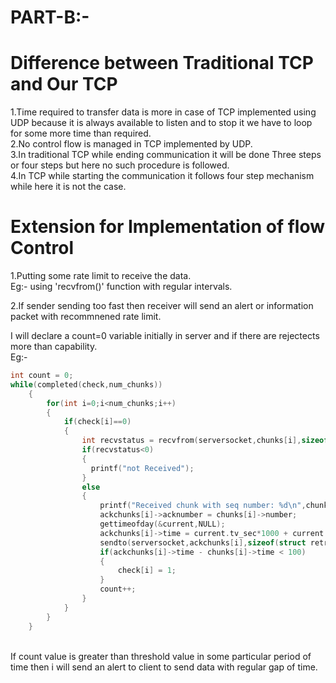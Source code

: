 # PART-B:-
# Difference between Traditional TCP and Our TCP
1.Time required to transfer data is more in case of TCP implemented using UDP because it is always available to listen and to stop it we have to loop for some more time than required.<br>
2.No control flow is managed in TCP implemented by UDP.<br>
3.In traditional TCP while ending communication it will be done Three steps or four steps but here no such procedure is followed.<br>
4.In TCP while starting the communication it follows four step mechanism while here it is not the case.

# Extension for Implementation of flow Control
1.Putting some rate limit to receive the data.<br>
Eg:- using 'recvfrom()' function with regular intervals.<br>

2.If sender sending too fast then receiver will send an alert or information packet with recommnened rate limit.<br>

I will declare a count=0 variable initially in server and if there are rejectects more than capability.<br>
Eg:-
```c
int count = 0;
while(completed(check,num_chunks))
    {
        for(int i=0;i<num_chunks;i++)
        {
            if(check[i]==0)
            {
                int recvstatus = recvfrom(serversocket,chunks[i],sizeof(struct information),0,(struct sockaddr*)&clientaddr,&lenclient);
                if(recvstatus<0)
                {
                  printf("not Received");
                }
                else
                {
                    printf("Received chunk with seq number: %d\n",chunks[i]->number);
                    ackchunks[i]->acknumber = chunks[i]->number;
                    gettimeofday(&current,NULL);
                    ackchunks[i]->time = current.tv_sec*1000 + current.tv_usec/1000;
                    sendto(serversocket,ackchunks[i],sizeof(struct retransmission),0,(struct sockaddr*)&clientaddr,sizeof(clientaddr));
                    if(ackchunks[i]->time - chunks[i]->time < 100)
                    {
                        check[i] = 1;
                    }
                    count++;
                }
            }
        }
    }
```
<br>
If count value is greater than threshold value in some particular period of time then i will send an alert to client to send data with regular gap of time.
